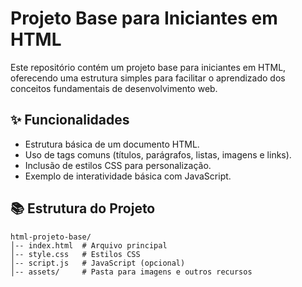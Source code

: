# Projeto Base para Iniciantes em HTML

Este repositório contém um projeto base para iniciantes em HTML, oferecendo uma estrutura simples para facilitar o aprendizado dos conceitos fundamentais de desenvolvimento web.

## ✨ Funcionalidades

- Estrutura básica de um documento HTML.
- Uso de tags comuns (títulos, parágrafos, listas, imagens e links).
- Inclusão de estilos CSS para personalização.
- Exemplo de interatividade básica com JavaScript.

## 📚 Estrutura do Projeto

```
html-projeto-base/
│-- index.html  # Arquivo principal
│-- style.css   # Estilos CSS
│-- script.js   # JavaScript (opcional)
│-- assets/     # Pasta para imagens e outros recursos
```	